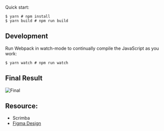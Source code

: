 
Quick start:

```
$ yarn # npm install
$ yarn build # npm run build
````

## Development

Run Webpack in watch-mode to continually compile the JavaScript as you work:

```
$ yarn watch # npm run watch
```

## Final Result 
![Final](./progress/3-final.png)

## Resource: 
- Scrimba
- [Figma Design](https://www.figma.com/file/xA1rJVQOorqMW6xjGdBLcI/ReactFacts?node-id=0%3A1)


